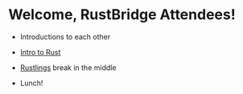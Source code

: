 # Welcome, RustBridge Attendees!

- Introductions to each other

- [Intro to Rust](/intro)

- [Rustlings](https://github.com/rust-lang/rustlings) break in the middle

- Lunch!
